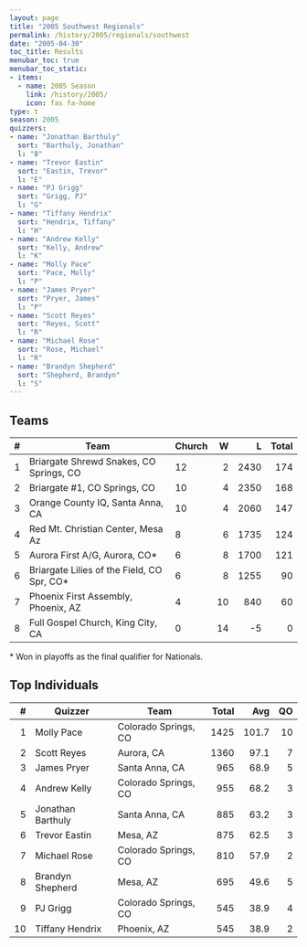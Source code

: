 ```yaml
---
layout: page
title: "2005 Southwest Regionals"
permalink: /history/2005/regionals/southwest
date: "2005-04-30"
toc_title: Results
menubar_toc: true
menubar_toc_static:
- items:
  - name: 2005 Season
    link: /history/2005/
    icon: fas fa-home
type: t
season: 2005
quizzers:
- name: "Jonathan Barthuly"
  sort: "Barthuly, Jonathan"
  l: "B"
- name: "Trevor Eastin"
  sort: "Eastin, Trevor"
  l: "E"
- name: "PJ Grigg"
  sort: "Grigg, PJ"
  l: "G"
- name: "Tiffany Hendrix"
  sort: "Hendrix, Tiffany"
  l: "H"
- name: "Andrew Kelly"
  sort: "Kelly, Andrew"
  l: "K"
- name: "Molly Pace"
  sort: "Pace, Molly"
  l: "P"
- name: "James Pryer"
  sort: "Pryer, James"
  l: "P"
- name: "Scott Reyes"
  sort: "Reyes, Scott"
  l: "R"
- name: "Michael Rose"
  sort: "Rose, Michael"
  l: "R"
- name: "Brandyn Shepherd"
  sort: "Shepherd, Brandyn"
  l: "S"
---
```


## Teams

|    # | Team                                       | Church |    W |    L | Total |
| ---: | ------------------------------------------ | ------ | ---: | ---: | ----: |
|    1 | Briargate Shrewd Snakes, CO Springs, CO    | 12     |    2 | 2430 |   174 |
|    2 | Briargate #1, CO Springs, CO               | 10     |    4 | 2350 |   168 |
|    3 | Orange County IQ, Santa Anna, CA           | 10     |    4 | 2060 |   147 |
|    4 | Red Mt. Christian Center, Mesa Az          | 8      |    6 | 1735 |   124 |
|    5 | Aurora First A/G, Aurora, CO*              | 6      |    8 | 1700 |   121 |
|    6 | Briargate Lilies of the Field, CO Spr, CO* | 6      |    8 | 1255 |    90 |
|    7 | Phoenix First Assembly, Phoenix, AZ        | 4      |   10 |  840 |    60 |
|    8 | Full Gospel Church, King City, CA          | 0      |   14 |   -5 |     0 |

\* Won in playoffs as the final qualifier for Nationals.

## Top Individuals

|    # | Quizzer           | Team                 | Total |   Avg |   QO |
| ---: | ----------------- | -------------------- | ----: | ----: | ---: |
|    1 | Molly Pace        | Colorado Springs, CO |  1425 | 101.7 |   10 |
|    2 | Scott Reyes       | Aurora, CA           |  1360 |  97.1 |    7 |
|    3 | James Pryer       | Santa Anna, CA       |   965 |  68.9 |    5 |
|    4 | Andrew Kelly      | Colorado Springs, CO |   955 |  68.2 |    3 |
|    5 | Jonathan Barthuly | Santa Anna, CA       |   885 |  63.2 |    3 |
|    6 | Trevor Eastin     | Mesa, AZ             |   875 |  62.5 |    3 |
|    7 | Michael Rose      | Colorado Springs, CO |   810 |  57.9 |    2 |
|    8 | Brandyn Shepherd  | Mesa, AZ             |   695 |  49.6 |    5 |
|    9 | PJ Grigg          | Colorado Springs, CO |   545 |  38.9 |    4 |
|   10 | Tiffany Hendrix   | Phoenix, AZ          |   545 |  38.9 |    2 |